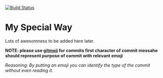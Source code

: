 [![Build Status](https://travis-ci.org/dimkinv/my-special-way.svg?branch=master)](https://travis-ci.org/dimkinv/my-special-way)
# My Special Way

Lots of awesomness to be added here later.

**NOTE: please use [gitmoji](https://gitmoji.carloscuesta.me/) for commits first character of commit messahe should represent purpose of commit with relevant emoji**

*Reasoning: By putting an emoji you can identify the type of the commit without even reading it.*
